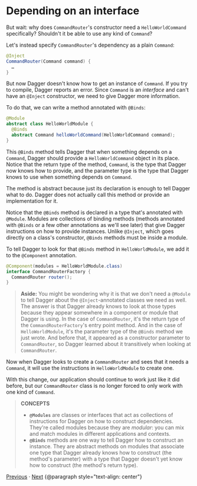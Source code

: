 # Depending on an interface

But wait: why does `CommandRouter`'s constructor need a `HelloWorldCommand`
specifically? Shouldn't it be able to use any kind of `Command`?

Let's instead specify `CommandRouter`'s dependency as a plain `Command`:

```java
@Inject
CommandRouter(Command command) {
  …
}
```

But now Dagger doesn't know how to get an instance of `Command`. If you try to
compile, Dagger reports an error. Since `Command` is an _interface_ and can't
have an `@Inject` constructor, we need to give Dagger more information.

To do that, we can write a method annotated with `@Binds`:

```java
@Module
abstract class HelloWorldModule {
  @Binds
  abstract Command helloWorldCommand(HelloWorldCommand command);
}
```

This `@Binds` method tells Dagger that when something depends on a `Command`,
Dagger should provide a `HelloWorldCommand` object in its place. Notice that the
return type of the method, `Command`, is the type that Dagger now knows how to
provide, and the parameter type is the type that Dagger knows to use when
something depends on `Command`.

The method is abstract because just its declaration is enough to tell Dagger
what to do. Dagger does not actually call this method or provide an
implementation for it.

Notice that the `@Binds` method is declared in a type that's annotated with
`@Module`. Modules are collections of binding methods (methods annotated with
`@Binds` or a few other annotations as we'll see later) that give Dagger
instructions on how to provide instances. Unlike `@Inject`, which goes directly
on a class's constructor, `@Binds` methods must be inside a module.

To tell Dagger to look for that `@Binds` method in `HelloWorldModule`, we add it
to the `@Component` annotation.

```java
@Component(modules = HelloWorldModule.class)
interface CommandRouterFactory {
  CommandRouter router();
}
```

> **Aside:** You might be wondering why it is that we don't need a `@Module` to
> tell Dagger about the `@Inject`-annotated classes we need as well. The answer
> is that Dagger already knows to look at those types because they appear
> somewhere in a component or module that Dagger is using. In the case of
> `CommandRouter`, it's the return type of the `CommandRouterFactory`'s entry
> point method. And in the case of `HelloWorldModule`, it's the parameter type
> of the `@Binds` method we just wrote. And before that, it appeared as a
> constructor parameter to `CommandRouter`, so Dagger learned about it
> transitively when looking at `CommandRouter`.

Now when Dagger looks to create a `CommandRouter` and sees that it needs a
`Command`, it will use the instructions in `HelloWorldModule` to create one.

With this change, our application should continue to work just like it did
before, but our `CommandRouter` class is no longer forced to only work with one
kind of `Command`.

> **CONCEPTS**
>
> *   **`@Modules`** are classes or interfaces that act as collections of
>     instructions for Dagger on how to construct dependencies. They're called
>     modules because they are _modular_: you can mix and match modules in
>     different applications and contexts.
> *   **`@Binds`** methods are one way to tell Dagger how to construct an
>     instance. They are abstract methods on modules that associate one type
>     that Dagger already knows how to construct (the method's parameter) with a
>     type that Dagger doesn't yet know how to construct (the method's return
>     type).

[Previous](03-first-command) · [Next](05-abstraction-for-output)
{@paragraph style="text-align: center"}
